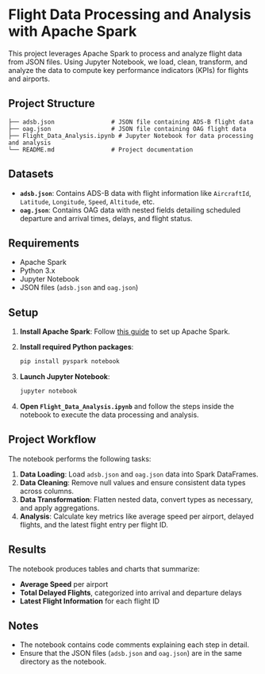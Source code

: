 
# Flight Data Processing and Analysis with Apache Spark

This project leverages Apache Spark to process and analyze flight data from JSON files. Using Jupyter Notebook, we load, clean, transform, and analyze the data to compute key performance indicators (KPIs) for flights and airports.

## Project Structure

```
├── adsb.json                # JSON file containing ADS-B flight data
├── oag.json                 # JSON file containing OAG flight data
├── Flight_Data_Analysis.ipynb # Jupyter Notebook for data processing and analysis
└── README.md                # Project documentation
```

## Datasets

- **`adsb.json`**: Contains ADS-B data with flight information like `AircraftId`, `Latitude`, `Longitude`, `Speed`, `Altitude`, etc.
- **`oag.json`**: Contains OAG data with nested fields detailing scheduled departure and arrival times, delays, and flight status.

## Requirements

- Apache Spark
- Python 3.x
- Jupyter Notebook
- JSON files (`adsb.json` and `oag.json`)

## Setup

1. **Install Apache Spark**: Follow [this guide](https://spark.apache.org/downloads.html) to set up Apache Spark.
2. **Install required Python packages**:

   ```bash
   pip install pyspark notebook
   ```

3. **Launch Jupyter Notebook**:

   ```bash
   jupyter notebook
   ```

4. **Open `Flight_Data_Analysis.ipynb`** and follow the steps inside the notebook to execute the data processing and analysis.

## Project Workflow

The notebook performs the following tasks:

1. **Data Loading**: Load `adsb.json` and `oag.json` data into Spark DataFrames.
2. **Data Cleaning**: Remove null values and ensure consistent data types across columns.
3. **Data Transformation**: Flatten nested data, convert types as necessary, and apply aggregations.
4. **Analysis**: Calculate key metrics like average speed per airport, delayed flights, and the latest flight entry per flight ID.

## Results

The notebook produces tables and charts that summarize:
- **Average Speed** per airport
- **Total Delayed Flights**, categorized into arrival and departure delays
- **Latest Flight Information** for each flight ID

## Notes

- The notebook contains code comments explaining each step in detail.
- Ensure that the JSON files (`adsb.json` and `oag.json`) are in the same directory as the notebook.
